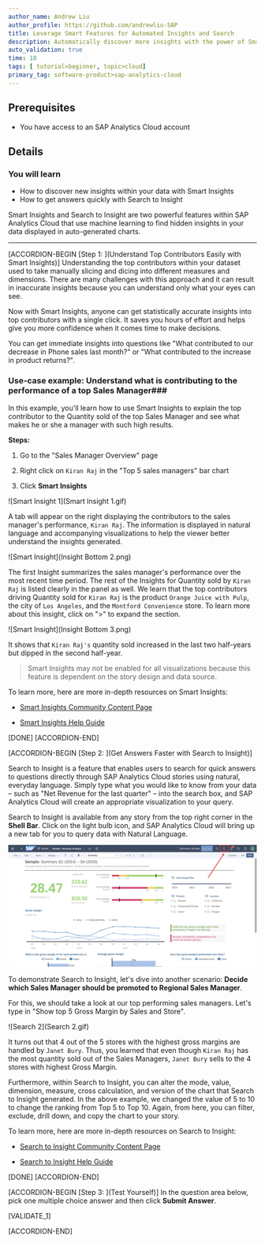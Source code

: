```yaml
---
author_name: Andrew Liu
author_profile: https://github.com/andrewliu-SAP
title: Leverage Smart Features for Automated Insights and Search
description: Automatically discover more insights with the power of Smart Features available in SAP Analytics Cloud
auto_validation: true
time: 10
tags: [ tutorial>beginner, topic>cloud]
primary_tag: software-product>sap-analytics-cloud
---
```


## Prerequisites
- You have access to an SAP Analytics Cloud account

## Details
### You will learn
  - How to discover new insights within your data with Smart Insights
  - How to get answers quickly with Search to Insight

Smart Insights and Search to Insight are two powerful features within SAP Analytics Cloud that use machine learning to find hidden insights in your data displayed in auto-generated charts.

---

[ACCORDION-BEGIN [Step 1: ](Understand Top Contributors Easily with Smart Insights)]
Understanding the top contributors within your dataset used to take manually slicing and dicing into different measures and dimensions. There are many challenges with this approach and it can result in inaccurate insights because you can understand only what your eyes can see.

Now with Smart Insights, anyone can get statistically accurate insights into top contributors with a single click. It saves you hours of effort and helps give you more confidence when it comes time to make decisions.

You can get immediate insights into questions like "What contributed to our decrease in Phone sales last month?" or "What contributed to the increase in product returns?".  



### Use-case example: Understand what is contributing to the performance of a top Sales Manager###

In this example, you'll learn how to use Smart Insights to explain the top contributor to the Quantity sold of the top Sales Manager and see what makes he or she a manager with such high results.

**Steps:**

1. Go to the "Sales Manager Overview" page

2. Right click on `Kiran Raj` in the "Top 5 sales managers" bar chart

3. Click **Smart Insights**

![Smart Insight 1](Smart Insight 1.gif)

A tab will appear on the right displaying the contributors to the sales manager's performance, `Kiran Raj`. The information is displayed in natural language and accompanying visualizations to help the viewer better understand the insights generated.

![Smart Insight](Insight Bottom 2.png)

The first Insight summarizes the sales manager's performance over the most recent time period. The rest of the Insights for Quantity sold by `Kiran Raj` is listed clearly in the panel as well. We learn that the top contributors driving Quantity sold for `Kiran Raj` is the product `Orange Juice with Pulp`, the city of `Los Angeles`, and the `Montford Convenience` store. To learn more about this insight, click on ">" to expand the section.

![Smart Insight](Insight Bottom 3.png)

It shows that `Kiran Raj's` quantity sold increased in the last two half-years but dipped in the second half-year.

> Smart Insights may not be enabled for all visualizations because this feature is dependent on the story design and data source.

To learn more, here are more in-depth resources on Smart Insights:

- [Smart Insights Community Content Page](https://community.sap.com/topics/cloud-analytics/augmented-analytics#smart-insights-smart-discovery)

- [Smart Insights Help Guide](https://help.sap.com/viewer/00f68c2e08b941f081002fd3691d86a7/release/en-US/c9eb30cc1e5b4c439cb871bf9612d2ac.html)

[DONE]
[ACCORDION-END]

[ACCORDION-BEGIN [Step 2: ](Get Answers Faster with Search to Insight)]

Search to Insight is a feature that enables users to search for quick answers to questions directly through SAP Analytics Cloud stories using natural, everyday language. Simply type what you would like to know from your data – such as "Net Revenue for the last quarter" – into the search box, and SAP Analytics Cloud will create an appropriate visualization to your query.

Search to Insight is available from any story from the top right corner in the **Shell Bar**. Click on the light bulb icon, and SAP Analytics Cloud will bring up a new tab for you to query data with Natural Language.

![Search](Search.png)

To demonstrate Search to Insight, let's dive into another scenario: **Decide which Sales Manager should be promoted to Regional Sales Manager**.

For this, we should take a look at our top performing sales managers. Let's type in "Show top 5 Gross Margin by Sales and Store".

![Search 2](Search 2.gif)

It turns out that 4 out of the 5 stores with the highest gross margins are handled by `Janet Bury`. Thus, you learned that even though `Kiran Raj` has the most quantity sold out of the Sales Managers, `Janet Bury` sells to the 4 stores with highest Gross Margin.

Furthermore, within Search to Insight, you can alter the mode, value, dimension, measure, cross calculation, and version of the chart that Search to Insight generated. In the above example, we changed the value of 5 to 10 to change the ranking from Top 5 to Top 10. Again, from here, you can filter, exclude, drill down, and copy the chart to your story.

To learn more, here are more in-depth resources on Search to Insight:

- [Search to Insight Community Content Page](https://community.sap.com/topics/cloud-analytics/augmented-analytics#search-to-insight)

- [Search to Insight Help Guide](https://help.sap.com/viewer/00f68c2e08b941f081002fd3691d86a7/release/en-US/e1b4914ffbc8438eb1aefccf70362d39.html)

[DONE]
[ACCORDION-END]


[ACCORDION-BEGIN [Step 3: ](Test Yourself)]
In the question area below, pick one multiple choice answer and then click **Submit Answer**.

[VALIDATE_1]

[ACCORDION-END]

